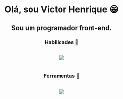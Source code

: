 <h1 align="center">Olá, sou Victor Henrique 😁</h1>
<h2 align="center">Sou um programador front-end.</h2>
<div style="display: flex, flex-direction:row,">
  <h3 align="center">Habilidades 📝</h3>
  <div align="center" valign="top"><br>
    <img src="https://skillicons.dev/icons?i=js,html,css,react,sass,bootstrap" />
  </div><br>
  <h3 align="center">Ferramentas 🔧</h3>
  <div align="center" valign="top"><br>
    <img src="https://skillicons.dev/icons?i=figma,firebase,github," />
  </div>
</div>
